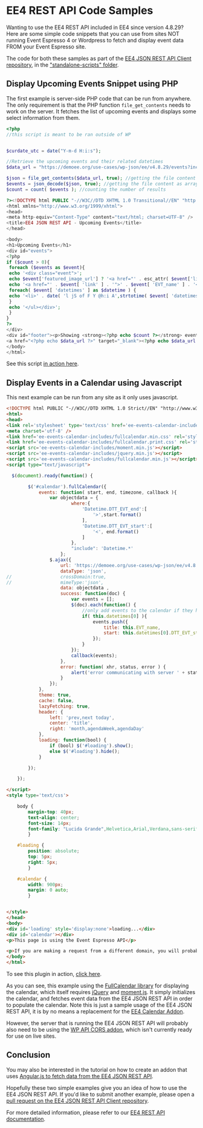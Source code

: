 # EE4 REST API Code Samples

Wanting to use the EE4 REST API included in EE4 since version 4.8.29? Here are some simple code snippets that you can use from sites NOT running Event Espresso 4 or Wordpress to fetch and display event data FROM your Event Espresso site.

The code for both these samples as part of the [EE4 JSON REST API Client repository](https://github.com/eventespresso/eea-rest-api-client), in the ["standalone-scripts" folder](https://github.com/eventespresso/eea-rest-api-client/tree/master/standalone-scripts).

## Display Upcoming Events Snippet using PHP

The first example is server-side PHP code that can be run from anywhere. The only requirement is that the PHP function `file_get_contents` needs to work on the server. It fetches the list of upcoming events and displays some select information from them.

```php
<?php
//this script is meant to be ran outside of WP


$curdate_utc = date("Y-m-d H:i:s");

//Retrieve the upcoming events and their related datetimes
$data_url = "https://demoee.org/use-cases/wp-json/ee/v4.8.29/events?include=Datetime&where[Datetime.DTT_EVT_end][]=>&where[Datetime.DTT_EVT_end][]=" . urlencode($curdate_utc);

$json = file_get_contents($data_url, true); //getting the file content
$events = json_decode($json, true); //getting the file content as array
$count = count( $events ); //counting the number of results

?><!DOCTYPE html PUBLIC "-//W3C//DTD XHTML 1.0 Transitional//EN" "http://www.w3.org/TR/xhtml1/DTD/xhtml1-transitional.dtd">
<html xmlns="http://www.w3.org/1999/xhtml">
<head>
<meta http-equiv="Content-Type" content="text/html; charset=UTF-8" />
<title>EE4 JSON REST API - Upcoming Events</title>
</head>

<body>
<h1>Upcoming Events</h1>
<div id="events">
<?php
if ($count > 0){
 foreach ($events as $event){
 echo '<div class="event">';
 echo $event['featured_image_url'] ? '<a href="' . esc_attr( $event['link'] ). '"><img src="' . esc_attr( $event['featured_image_url'] ) . '" /></a>' : '';
 echo '<a href="' . $event[ 'link' ] . '">' . $event[ 'EVT_name' ] . '</a><ul>';
 foreach( $event[ 'datetimes' ] as $datetime ) {
 echo '<li>' . date( 'l jS of F Y @h:i A',strtotime( $event[ 'datetimes' ][ 0 ][ 'DTT_EVT_start' ] ) ).'</a>';
 }
 echo '</ul></div>';
 }
}
?>
</div>
<div id="footer"><p>Showing <strong><?php echo $count ?></strong> events, that start after <strong><?php echo date('l jS of F Y h:i:s A', strtotime($curdate_utc)) ?> UTC</strong>, using this url:<br />
<a href="<?php echo $data_url ?>" target="_blank"><?php echo $data_url ?></a></p>
</body>
</html>
```

See this script [in action here](http://dev2.eventespresso.com/wp-content/plugins/eea-rest-api-client/standalone-scripts/ee-list-events.php).


## Display Events in a Calendar using Javascript

This next example can be run from any site as it only uses javascript.

```html
<!DOCTYPE html PUBLIC "-//W3C//DTD XHTML 1.0 Strict//EN" "http://www.w3.org/TR/xhtml1/DTD/xhtml1-strict.dtd">
<html>
<head>
<link rel='stylesheet' type='text/css' href='ee-events-calendar-includes/cupertino/jquery-ui.min.css' />
<meta charset='utf-8' />
<link href='ee-events-calendar-includes/fullcalendar.min.css' rel='stylesheet' />
<link href='ee-events-calendar-includes/fullcalendar.print.css' rel='stylesheet' media='print' />
<script src='ee-events-calendar-includes/moment.min.js'></script>
<script src='ee-events-calendar-includes/jquery.min.js'></script>
<script src='ee-events-calendar-includes/fullcalendar.min.js'></script>
<script type="text/javascript">

  $(document).ready(function() {

		$('#calendar').fullCalendar({
			events: function( start, end, timezone, callback ){
				var objectdata = {
                        where:{
                            'Datetime.DTT_EVT_end':[
                                '>',start.format()
                            ],
                            'Datetime.DTT_EVT_start':[
                                '<', end.format()
                            ]
                        },
						"include": 'Datetime.*'
					};
				$.ajax({
					url: 'https://demoee.org/use-cases/wp-json/ee/v4.8.29/events',
					dataType: 'json',
//					crossDomain:true,
//					mimeType:'json',
					data: objectdata ,
					success: function(doc) {
						var events = [];
						$(doc).each(function() {
							//only add events to the calendar if they have a datetime (they all should)
							if( this.datetimes[0] ){
								events.push({
									title: this.EVT_name,
									start: this.datetimes[0].DTT_EVT_start // will be parsed
								});
							}
						});
						callback(events);
					},
					error: function( xhr, status, error ) {
						alert('error communicating with server ' + status );
					}
				});
			},
			theme: true,
			cache: false,
			lazyFetching: true,
			header: {
				left: 'prev,next today',
				center: 'title',
				right: 'month,agendaWeek,agendaDay'
			},
			loading: function(bool) {
				if (bool) $('#loading').show();
				else $('#loading').hide();
			}

		});

	});

</script>
<style type='text/css'>

	body {
		margin-top: 40px;
		text-align: center;
		font-size: 14px;
		font-family: "Lucida Grande",Helvetica,Arial,Verdana,sans-serif;
		}

	#loading {
		position: absolute;
		top: 5px;
		right: 5px;
		}

	#calendar {
		width: 900px;
		margin: 0 auto;
		}


</style>
</head>
<body>
<div id='loading' style='display:none'>loading...</div>
<div id='calendar'></div>
<p>This page is using the Event Espresso API</p>

<p>If you are making a request from a different domain, you will probably need to <a href='https://github.com/thenbrent/WP-API-CORS/blob/master/wp-api-cors.php'>install and activate the WP API CORS addon</a>, which is however currently in BETA.</p>
</body>
</html>
```

To see this plugin in action, [click here](http://dev2.eventespresso.com/wp-content/plugins/eea-rest-api-client/standalone-scripts/ee-events-calendar.php).

As you can see, this example using the [FullCalendar library](http://fullcalendar.io/) for displaying the calendar, which itself requires [jQuery](https://jquery.com/) and [moment.js](http://momentjs.com/). It simply initializes the calendar, and fetches event data from the EE4 JSON REST API in order to populate the calendar. Note this is just a sample usage of the EE4 JSON REST API, it is by no means a replacement for the [EE4 Calendar Addon](https://eventespresso.com/product/ee4-events-calendar/).

However, the server that is running the EE4 JSON REST API will probably also need to be using the [WP API CORS addon](https://github.com/thenbrent/WP-API-CORS), which isn't currently ready for use on live sites.

## Conclusion

You may also be interested in the tutorial on how to create an addon that uses [Angular.js to fetch data from the EE4 JSON REST API](building-an-ee4-addon-that-uses-angular-js-and-the-ee4-json-rest-api.md).

Hopefully these two simple examples give you an idea of how to use the EE4 JSON REST API. If you'd like to submit another example, please open a [pull request on the EE4 JSON REST API Client repository](https://github.com/eventespresso/eea-rest-api-client).

For more detailed information, please refer to our [EE4 REST API documentation](../C--REST-API).